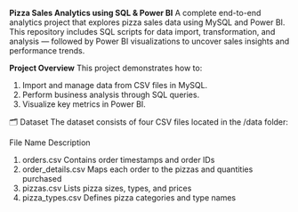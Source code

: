 **Pizza Sales Analytics using SQL & Power BI**
A complete end-to-end analytics project that explores pizza sales data using MySQL and Power BI. This repository includes SQL scripts for data import, transformation, and analysis — followed by Power BI visualizations to uncover sales insights and performance trends.


**Project Overview**
This project demonstrates how to:
1. Import and manage data from CSV files in MySQL.
2. Perform business analysis through SQL queries.
3. Visualize key metrics in Power BI.

🗂️ Dataset
The dataset consists of four CSV files located in the /data folder:

File Name	Description
1. orders.csv	            Contains order timestamps and order IDs
2. order_details.csv	    Maps each order to the pizzas and quantities purchased
3. pizzas.csv	            Lists pizza sizes, types, and prices
4. pizza_types.csv      	Defines pizza categories and type names
